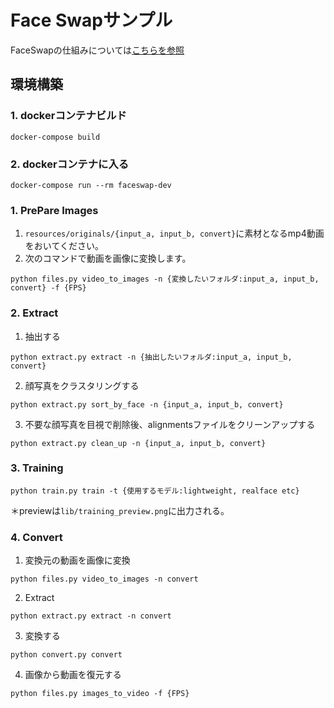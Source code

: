 # Face Swapサンプル

FaceSwapの仕組みについては[こちらを参照](https://github.com/Minminzei/ai-sample/issues/1)

## 環境構築
### 1. dockerコンテナビルド
```
docker-compose build
```
### 2. dockerコンテナに入る
```
docker-compose run --rm faceswap-dev
```

### 1. PrePare Images
1. `resources/originals/{input_a, input_b, convert}`に素材となるmp4動画をおいてください。
2. 次のコマンドで動画を画像に変換します。
```
python files.py video_to_images -n {変換したいフォルダ:input_a, input_b, convert} -f {FPS}
```

### 2. Extract
1. 抽出する
```
python extract.py extract -n {抽出したいフォルダ:input_a, input_b, convert} 
```
2. 顔写真をクラスタリングする
```
python extract.py sort_by_face -n {input_a, input_b, convert} 
```
3. 不要な顔写真を目視で削除後、alignmentsファイルをクリーンアップする
```
python extract.py clean_up -n {input_a, input_b, convert} 
```

### 3. Training
```
python train.py train -t {使用するモデル:lightweight, realface etc}
```
＊previewは`lib/training_preview.png`に出力される。

### 4. Convert
1. 変換元の動画を画像に変換
```
python files.py video_to_images -n convert
```

2. Extract
```
python extract.py extract -n convert
```

3. 変換する
```
python convert.py convert
```

4. 画像から動画を復元する
```
python files.py images_to_video -f {FPS}
```
